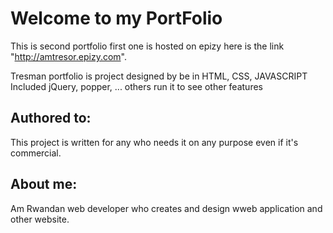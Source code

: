 # Welcome to my PortFolio

This is second portfolio first one is hosted on epizy here is the link "http://amtresor.epizy.com".

Tresman portfolio is project designed by be in HTML, CSS, JAVASCRIPT
Included jQuery, popper, ... others run it to see other features

## Authored to: 
This project is written for any who needs it on any purpose even if it's commercial.

## About me:
Am Rwandan web developer who creates and design wweb application and other website.

